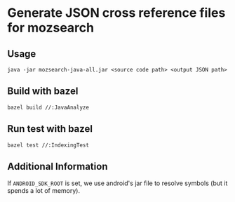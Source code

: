 # Generate JSON cross reference files for mozsearch

## Usage
```
java -jar mozsearch-java-all.jar <source code path> <output JSON path>
```

## Build with bazel
```
bazel build //:JavaAnalyze
```

## Run test with bazel
```
bazel test //:IndexingTest
```

## Additional Information
If `ANDROID_SDK_ROOT` is set, we use android's jar file to resolve symbols (but it spends a lot of memory).
